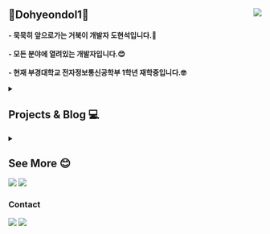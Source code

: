 <div align="left">

## 🐢Dohyeondol1🐢 <a href="https://hits.seeyoufarm.com"><img align="right" src="https://hits.seeyoufarm.com/api/count/incr/badge.svg?url=https%3A%2F%2Fgithub.com%2Fdohyeondol1&count_bg=%23313131&title_bg=%23313131&icon=github.svg&icon_color=%23FFFFFF&title=Github&edge_flat=false"/></a>
**- 묵묵히 앞으로가는 거북이 개발자 도현석입니다.🐢**<br><br>
**- 모든 분야에 열려있는 개발자입니다.😊** <br><br>
**- 현재 부경대학교 전자정보통신공학부 1학년 재학중입니다.🤓**
<br>
</div>

<div>

<div align="left">       
<details>
<summary><h2>Projects & Blog 💻</h2></summary>
<div markdown="1">   
</div>
  
## Project
### WEB
[MiniWapP](https://github.com/pknu-wap/2024_1_web3) : 동아리 내 마이크로블로그 서비스 "ㅁi니왑ㅍi" (2024. 03 ~ 현재)</br>

<br>

## Blog
개발 중 배웠거나 느낀것을 기록하는 블로그<br><br>
<a href="https://velog.io/@dohyeondol1/posts"><img src="https://img.shields.io/badge/dohyeondol1.log-20C997?style=social&logo=Velog&logoColor=20C997"/></a>

</details>

<div align="left">       
<details>
<summary><h2>See More 😊</h2></summary>
<div markdown="1">       
</div>

### 🏫Education🏫
* 부경대학교 전자정보통신공학부<sub>(2023.03 ~ )</sub>


<br>

### 🧑‍💻Language🧑‍💻
<div>
  <img src="https://img.shields.io/badge/HTML5-E34F26?style=flat-square&logo=HTML5&logoColor=white"/>
  <img src="https://img.shields.io/badge/C-A8B9CC?style=flat-square&logo=C&logoColor=white"/>
</div>
<br>
  
### 📝Studying📝  
<div>
  <img src="https://img.shields.io/badge/JavaScript-F7DF1E?style=flat-square&logo=JavaScript&logoColor=white"/> 
  <img src="https://img.shields.io/badge/React-61DAFB?style=flat-square&logo=React&logoColor=white"/>
  <img src="https://img.shields.io/badge/Python-3776AB?style=flat-square&logo=Python&logoColor=white"/>

</div>
<br>

### 🤔Interesting🤔
<div>
  <img src="https://img.shields.io/badge/Vue.js-4FC08D?style=flat-square&logo=Vue.js&logoColor=white"/>
  <img src="https://img.shields.io/badge/ReactNative-61DAFB?style=flat-square&logo=React&logoColor=white"/>
  <img src="https://img.shields.io/badge/Flutter-02569B?style=flat-square&logo=Flutter&logoColor=white"/>
  <img src="https://img.shields.io/badge/Kotlin-7F52FF?style=flat-square&logo=Kotlin&logoColor=white"/>
  <img src="https://img.shields.io/badge/Unity-000000?style=flat-square&logo=Unity&logoColor=white"/>
</div>  
<br>

### 🤜Collaboration Tool🤛  
<div>
  <img src="https://img.shields.io/badge/Git-F05032?style=flat-square&logo=Git&logoColor=white"/> 
  <img src="https://img.shields.io/badge/Figma-F24E1E?style=flat-square&logo=Figma&logoColor=white"/> 
  <img src="https://img.shields.io/badge/Notion-000000?style=flat-square&logo=Notion&logoColor=white"/> 
</div>
<br>
</details>

<div align="left">

  <img src="https://github-readme-stats.vercel.app/api?username=dohyeondol1&show_icons=true">
  <img src="https://github-readme-stats.vercel.app/api/top-langs/?username=dohyeondol1&layout=compact"> 
</div>

### Contact
<img src="https://img.shields.io/badge/dohyeondol@gmail.com-EA4335?style=flat-square&logo=gmail&logoColor=white"/></a>
<a href="https://www.instagram.com/doooohyeonseok/"><img src="https://img.shields.io/badge/dooohyeonseok-E4405F?style=flat-square&logo=instagram&logoColor=white"/></a>

</div>
